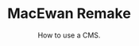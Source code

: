 ---
title: MacEwan Remake
subtitle: How to use a CMS.
layout: default
modal-id: 7
html: https://dev-macewan-university.pantheonsite.io/
thumbnail: mcewan.jpg
project-date: november 2019
category: CMS
description: This shows how we can use, and customize a CMS theme.

---